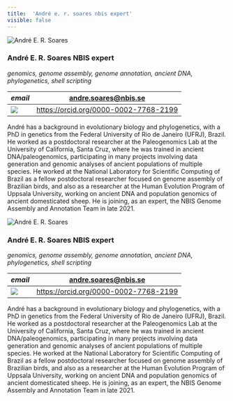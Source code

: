 ```yaml
---
title:  'André e. r. soares nbis expert'
visible: false
---
```

    

![André E. R. Soares](/assets/img/staff/andre-soares.jpg)

###  André E. R. Soares NBIS expert

_genomics, genome assembly, genome annotation, ancient DNA, phylogenetics, shell scripting_

_email_|  andre.soares@nbis.se  
---|---  
![](/assets/img/orcid_24x24_bw.png)| <https://orcid.org/0000-0002-7768-2199>  
  


André has a background in evolutionary biology and phylogenetics, with a PhD in genetics from the Federal University of Rio de Janeiro (UFRJ), Brazil. He worked as a postdoctoral researcher at the Paleogenomics Lab at the University of California, Santa Cruz, where he was trained in ancient DNA/paleogenomics, participating in many projects involving data generation and genomic analyses of ancient populations of multiple species. He worked at the National Laboratory for Scientific Computing of Brazil as a fellow postdoctoral researcher focused on genome assembly of Brazilian birds, and also as a researcher at the Human Evolution Program of Uppsala University, working on ancient DNA and population genomics of ancient domesticated sheep. He is joining, as an expert, the NBIS Genome Assembly and Annotation Team in late 2021.

![André E. R. Soares](/assets/img/staff/andre-soares.jpg)

###  André E. R. Soares NBIS expert

_genomics, genome assembly, genome annotation, ancient DNA, phylogenetics, shell scripting_

_email_|  andre.soares@nbis.se  
---|---  
![](/assets/img/orcid_24x24_bw.png)| <https://orcid.org/0000-0002-7768-2199>  
  


André has a background in evolutionary biology and phylogenetics, with a PhD in genetics from the Federal University of Rio de Janeiro (UFRJ), Brazil. He worked as a postdoctoral researcher at the Paleogenomics Lab at the University of California, Santa Cruz, where he was trained in ancient DNA/paleogenomics, participating in many projects involving data generation and genomic analyses of ancient populations of multiple species. He worked at the National Laboratory for Scientific Computing of Brazil as a fellow postdoctoral researcher focused on genome assembly of Brazilian birds, and also as a researcher at the Human Evolution Program of Uppsala University, working on ancient DNA and population genomics of ancient domesticated sheep. He is joining, as an expert, the NBIS Genome Assembly and Annotation Team in late 2021.
